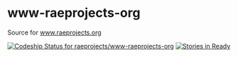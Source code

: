 # www-raeprojects-org

Source for www.raeprojects.org

[ ![Codeship Status for raeprojects/www-raeprojects-org](https://codeship.com/projects/4c3aed50-71fc-0133-cff3-76d66bb8b48b/status?branch=master)](https://codeship.com/projects/117093)
[![Stories in Ready](https://badge.waffle.io/raeprojects/www-raeprojects-org.png?label=ready&title=Ready)](http://waffle.io/raeprojects/www-raeprojects-org)